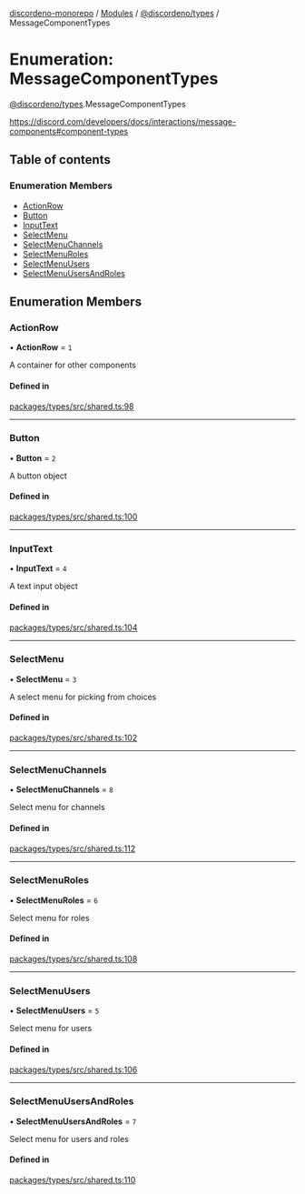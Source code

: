 [discordeno-monorepo](../README.md) / [Modules](../modules.md) / [@discordeno/types](../modules/discordeno_types.md) / MessageComponentTypes

# Enumeration: MessageComponentTypes

[@discordeno/types](../modules/discordeno_types.md).MessageComponentTypes

https://discord.com/developers/docs/interactions/message-components#component-types

## Table of contents

### Enumeration Members

- [ActionRow](discordeno_types.MessageComponentTypes.md#actionrow)
- [Button](discordeno_types.MessageComponentTypes.md#button)
- [InputText](discordeno_types.MessageComponentTypes.md#inputtext)
- [SelectMenu](discordeno_types.MessageComponentTypes.md#selectmenu)
- [SelectMenuChannels](discordeno_types.MessageComponentTypes.md#selectmenuchannels)
- [SelectMenuRoles](discordeno_types.MessageComponentTypes.md#selectmenuroles)
- [SelectMenuUsers](discordeno_types.MessageComponentTypes.md#selectmenuusers)
- [SelectMenuUsersAndRoles](discordeno_types.MessageComponentTypes.md#selectmenuusersandroles)

## Enumeration Members

### ActionRow

• **ActionRow** = `1`

A container for other components

#### Defined in

[packages/types/src/shared.ts:98](https://github.com/deepsarda/discordeno/blob/c6dc30bb/packages/types/src/shared.ts#L98)

---

### Button

• **Button** = `2`

A button object

#### Defined in

[packages/types/src/shared.ts:100](https://github.com/deepsarda/discordeno/blob/c6dc30bb/packages/types/src/shared.ts#L100)

---

### InputText

• **InputText** = `4`

A text input object

#### Defined in

[packages/types/src/shared.ts:104](https://github.com/deepsarda/discordeno/blob/c6dc30bb/packages/types/src/shared.ts#L104)

---

### SelectMenu

• **SelectMenu** = `3`

A select menu for picking from choices

#### Defined in

[packages/types/src/shared.ts:102](https://github.com/deepsarda/discordeno/blob/c6dc30bb/packages/types/src/shared.ts#L102)

---

### SelectMenuChannels

• **SelectMenuChannels** = `8`

Select menu for channels

#### Defined in

[packages/types/src/shared.ts:112](https://github.com/deepsarda/discordeno/blob/c6dc30bb/packages/types/src/shared.ts#L112)

---

### SelectMenuRoles

• **SelectMenuRoles** = `6`

Select menu for roles

#### Defined in

[packages/types/src/shared.ts:108](https://github.com/deepsarda/discordeno/blob/c6dc30bb/packages/types/src/shared.ts#L108)

---

### SelectMenuUsers

• **SelectMenuUsers** = `5`

Select menu for users

#### Defined in

[packages/types/src/shared.ts:106](https://github.com/deepsarda/discordeno/blob/c6dc30bb/packages/types/src/shared.ts#L106)

---

### SelectMenuUsersAndRoles

• **SelectMenuUsersAndRoles** = `7`

Select menu for users and roles

#### Defined in

[packages/types/src/shared.ts:110](https://github.com/deepsarda/discordeno/blob/c6dc30bb/packages/types/src/shared.ts#L110)
